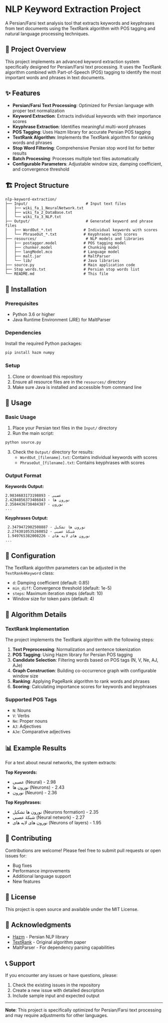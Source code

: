 # NLP Keyword Extraction Project

A Persian/Farsi text analysis tool that extracts keywords and keyphrases from text documents using the TextRank algorithm with POS tagging and natural language processing techniques.

## 🎯 Project Overview

This project implements an advanced keyword extraction system specifically designed for Persian/Farsi text processing. It uses the TextRank algorithm combined with Part-of-Speech (POS) tagging to identify the most important words and phrases in text documents.

## ✨ Features

- **Persian/Farsi Text Processing**: Optimized for Persian language with proper text normalization
- **Keyword Extraction**: Extracts individual keywords with their importance scores
- **Keyphrase Extraction**: Identifies meaningful multi-word phrases
- **POS Tagging**: Uses Hazm library for accurate Persian POS tagging
- **TextRank Algorithm**: Implements the TextRank algorithm for ranking words and phrases
- **Stop Word Filtering**: Comprehensive Persian stop word list for better results
- **Batch Processing**: Processes multiple text files automatically
- **Configurable Parameters**: Adjustable window size, damping coefficient, and convergence threshold

## 🏗️ Project Structure

```
nlp-keyword-extraction/
├── Input/                          # Input text files
│   ├── wiki_fa_1_NeuralNetwork.txt
│   ├── wiki_fa_2_DataBase.txt
│   └── wiki_fa_3_NLP.txt
├── Output/                         # Generated keyword and phrase files
│   ├── WordOut_*.txt              # Individual keywords with scores
│   └── PhraseOut_*.txt            # Keyphrases with scores
├── resources/                      # NLP models and libraries
│   ├── postagger.model            # POS tagging model
│   ├── chunker.model              # Chunking model
│   ├── langModel.mco              # Language model
│   ├── malt.jar                   # MaltParser
│   └── lib/                       # Java libraries
├── source.py                      # Main application code
├── Stop_words.txt                 # Persian stop words list
└── README.md                      # This file
```

## 🚀 Installation

### Prerequisites

- Python 3.6 or higher
- Java Runtime Environment (JRE) for MaltParser

### Dependencies

Install the required Python packages:

```bash
pip install hazm numpy
```

### Setup

1. Clone or download this repository
2. Ensure all resource files are in the `resources/` directory
3. Make sure Java is installed and accessible from command line

## 📖 Usage

### Basic Usage

1. Place your Persian text files in the `Input/` directory
2. Run the main script:

```bash
python source.py
```

3. Check the `Output/` directory for results:
   - `WordOut_[filename].txt`: Contains individual keywords with scores
   - `PhraseOut_[filename].txt`: Contains keyphrases with scores

### Output Format

**Keywords Output:**
```
عصبی - 2.9834683173198893
نورون ها - 2.4284856373486843
نورون - 2.3584436738484387
...
```

**Keyphrases Output:**
```
 نورون ها تشکیل - 2.3479472902508887
 شبکهٔ عصبی - 2.2743010535260852
 نورون های لایه های - 1.949765382008226
...
```

## 🔧 Configuration

The TextRank algorithm parameters can be adjusted in the `TextRank4Keyword` class:

- `d`: Damping coefficient (default: 0.85)
- `min_diff`: Convergence threshold (default: 1e-5)
- `steps`: Maximum iteration steps (default: 10)
- Window size for token pairs (default: 4)

## 🧠 Algorithm Details

### TextRank Implementation

The project implements the TextRank algorithm with the following steps:

1. **Text Preprocessing**: Normalization and sentence tokenization
2. **POS Tagging**: Using Hazm library for Persian POS tagging
3. **Candidate Selection**: Filtering words based on POS tags (N, V, Ne, AJ, AJe)
4. **Graph Construction**: Building co-occurrence graph with configurable window size
5. **Ranking**: Applying PageRank algorithm to rank words and phrases
6. **Scoring**: Calculating importance scores for keywords and keyphrases

### Supported POS Tags

- `N`: Nouns
- `V`: Verbs  
- `Ne`: Proper nouns
- `AJ`: Adjectives
- `AJe`: Comparative adjectives

## 📊 Example Results

For a text about neural networks, the system extracts:

**Top Keywords:**
- عصبی (Neural) - 2.98
- نورون ها (Neurons) - 2.43
- نورون (Neuron) - 2.36

**Top Keyphrases:**
- نورون ها تشکیل (Neurons formation) - 2.35
- شبکهٔ عصبی (Neural network) - 2.27
- نورون های لایه های (Neurons of layers) - 1.95

## 🤝 Contributing

Contributions are welcome! Please feel free to submit pull requests or open issues for:

- Bug fixes
- Performance improvements
- Additional language support
- New features

## 📝 License

This project is open source and available under the MIT License.

## 🙏 Acknowledgments

- [Hazm](https://github.com/sobhe/hazm) - Persian NLP library
- [TextRank](https://web.eecs.umich.edu/~mihalcea/papers/mihalcea.emnlp04.pdf) - Original algorithm paper
- MaltParser - For dependency parsing capabilities

## 📞 Support

If you encounter any issues or have questions, please:

1. Check the existing issues in the repository
2. Create a new issue with detailed description
3. Include sample input and expected output

---

**Note**: This project is specifically optimized for Persian/Farsi text processing and may require adjustments for other languages.
